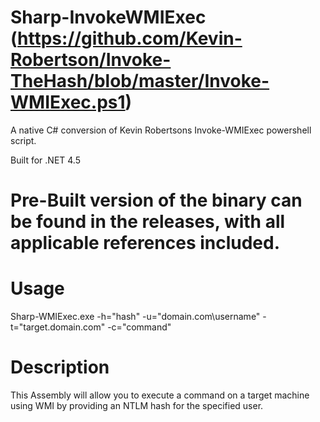 # Sharp-InvokeWMIExec (https://github.com/Kevin-Robertson/Invoke-TheHash/blob/master/Invoke-WMIExec.ps1)
A native C# conversion of Kevin Robertsons Invoke-WMIExec powershell script.

Built for .NET 4.5

# Pre-Built version of the binary can be found in the releases, with all applicable references included.

# Usage
Sharp-WMIExec.exe -h="hash" -u="domain.com\username" -t="target.domain.com" -c="command"

# Description
This Assembly will allow you to execute a command on a target machine using WMI by providing an NTLM hash for the specified user.
